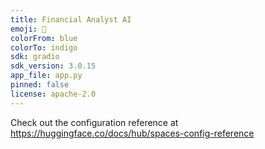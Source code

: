 ```yaml
---
title: Financial Analyst AI
emoji: 🏢
colorFrom: blue
colorTo: indigo
sdk: gradio
sdk_version: 3.0.15
app_file: app.py
pinned: false
license: apache-2.0
---
```


Check out the configuration reference at https://huggingface.co/docs/hub/spaces-config-reference
